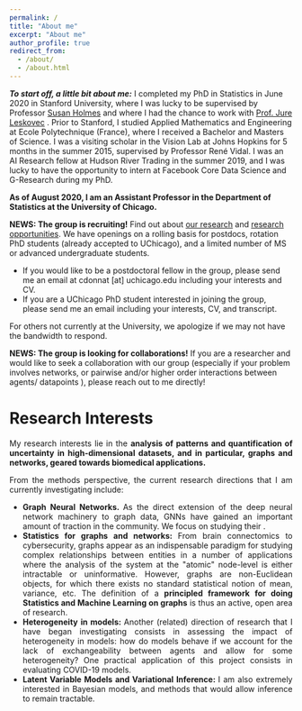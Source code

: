 ```yaml
---
permalink: /
title: "About me"
excerpt: "About me"
author_profile: true
redirect_from: 
  - /about/
  - /about.html
---
```




__*To start off, a little bit about me:*__ I completed my PhD in Statistics in June 2020 in Stanford University, where I was lucky to be supervised by Professor <a href="https://statweb.stanford.edu/~susan/susan_person.html">Susan Holmes</a> and where I had the chance to work with <a href="https://cs.stanford.edu/people/jure/">Prof. Jure Leskovec</a> .
Prior to Stanford, I studied Applied Mathematics and Engineering at Ecole Polytechnique (France), where I received a Bachelor and Masters of Science. I was a visiting scholar in the Vision Lab at Johns Hopkins for 5 months in the summer 2015, supervised by Professor René Vidal. I was an AI Research fellow at Hudson River Trading in the summer 2019, and I was lucky to have the opportunity to intern at Facebook Core Data Science and G-Research during my PhD.


__As of August 2020, I am an Assistant Professor in the Department of Statistics at the University of Chicago.__




__NEWS:  The group is recruiting!__ Find out about [our research](https://donnate.github.io/projects/) and [research opportunities](https://donnate.github.io/openings/). 
We have openings on a rolling basis for postdocs, rotation PhD students (already accepted to UChicago), and a limited number of MS or advanced undergraduate students.
* If you would like to be a postdoctoral fellow in the group, please send me an email at cdonnat [at] uchicago.edu  including your interests and CV. 
* If you are a UChicago PhD student interested in joining the group, please send me an email including your interests, CV, and transcript. 

For others not currently at the University, we apologize if we may not have the bandwidth to respond.


 
__NEWS:  The group is looking for collaborations!__ If you are  a researcher and would like to seek a collaboration with our group (especially if your problem involves networks, or pairwise and/or higher order interactions between agents/ datapoints ), please reach out to me directly!








Research Interests
======
<p><div style="text-align: justify"> 
My research interests lie in the <b> analysis of patterns and quantification of uncertainty in high-dimensional datasets, and in particular, graphs and networks, geared towards biomedical applications. </b>
</div></p>


<p><div style="text-align: justify"> 
From the methods perspective, the current research directions that I am currently investigating include:
<ul>
<li> <b>Graph Neural Networks. </b> As the direct extension of the deep neural network machinery to graph data, GNNs  have gained an important amount of traction in the community.  We focus on studying their 
.</li>
<li> <b>  Statistics for graphs and networks: </b> From brain connectomics to cybersecurity, graphs appear as an indispensable paradigm for studying complex relationships between entities in a number of applications 
where the analysis of the system at the "atomic" node-level is either intractable or uninformative.
 However, graphs are non-Euclidean objects, for which there exists no standard statistical notion of mean, variance, etc. The definition of a <b>principled framework for doing Statistics and Machine Learning on graphs</b> is thus an active, open area of research.</li>
<li><b> Heterogeneity in models: </b> Another (related) direction of research that I have began investigating consists in assessing the impact of heterogeneity in models: how do models behave if we account for the lack of exchangeability between agents and allow for some heterogeneity? One practical application of this project consists in evaluating COVID-19 models.</li>
<li><b> Latent Variable Models and Variational Inference: </b> I am also extremely interested in Bayesian models, and methods that would allow inference to remain tractable. </li>
</ul>
</div></p>
  
